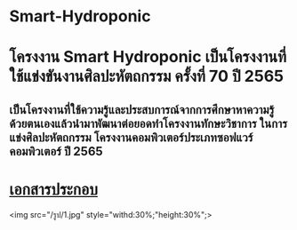 # Smart-Hydroponic
<h1>โครงงาน Smart Hydroponic เป็นโครงงานที่ใช้แข่งขันงานศิลปะหัตถกรรม ครั้งที่ 70 ปี 2565</h1>
<h2>เป็นโครงงานที่ใช้ความรู้และประสบการณ์จากการศึกษาหาความรู้ด้วยตนเองแล้วนำมาพัฒนาต่อยอดทำโครงงานทักษะวิชาการ ในการแข่งศิลปะหัตถกรรม โครงงานคอมพิวเตอร์ประเภทซอฟแวร์คอมพิวเตอร์ ปี 2565</h2>
<h1><a href ="โครงงาน-Smart-hydroponic.pdf">เอกสารประกอบ</a></h1>

<img src="/รูป/1.jpg" style="withd:30%;"height:30%";>
